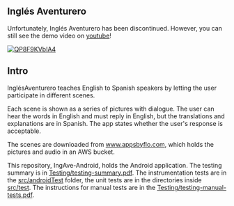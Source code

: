 ## Inglés Aventurero

Unfortunately, Inglés Aventurero has been discontinued. However, you can still see the demo video on [youtube](https://www.youtube.com/watch?v=QP8F9KVbIA4&t=2m19s)!

[![QP8F9KVbIA4](https://img.youtube.com/vi/QP8F9KVbIA4/0.jpg)](https://www.youtube.com/watch?v=QP8F9KVbIA4&t=2m19s)

## Intro

InglésAventurero teaches English to Spanish speakers by letting the user participate in different scenes.

Each scene is shown as a series of pictures with dialogue. The user can hear the words in English and must reply in English, but the translations and explanations are in Spanish. The app states whether the user's response is acceptable.

The scenes are downloaded from www.appsbyflo.com, which holds the pictures and audio in an AWS bucket.

This repository, IngAve-Android, holds the Android application. The testing summary is in [Testing/testing-summary.pdf](Testing/testing-summary.pdf). The instrumentation tests are in the [src/androidTest](InglesAventurero/app/src/androidTest/java/com/olfybsppa/inglesaventurero/tests) folder, the unit tests are in the directories inside [src/test](InglesAventurero/app/src/test/java/com/olfybsppa/inglesaventurero). The instructions for manual tests are in the [Testing/testing-manual-tests.pdf](Testing/testing-manual-tests.pdf).
